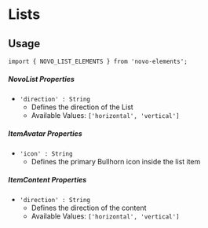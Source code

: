 # Lists

## Usage
    import { NOVO_LIST_ELEMENTS } from 'novo-elements';

##### NovoList Properties
- `'direction' : String`
    * Defines the direction of the List
    * Available Values: `['horizontal', 'vertical']`

##### ItemAvatar Properties
- `'icon' : String`
    * Defines the primary Bullhorn icon inside the list item

##### ItemContent Properties
- `'direction' : String`
    * Defines the direction of the content
    * Available Values: `['horizontal', 'vertical']`

